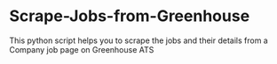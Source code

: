 # Scrape-Jobs-from-Greenhouse
This python script helps you to scrape the jobs and their details from a Company job page on Greenhouse ATS
